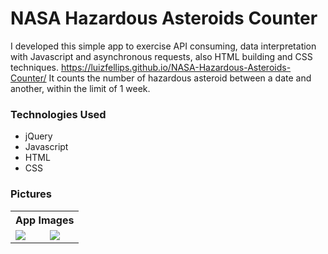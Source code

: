 # NASA Hazardous Asteroids Counter
I developed this simple app to exercise API consuming, data interpretation with Javascript and asynchronous requests, 
also HTML building and CSS techniques.
https://luizfellips.github.io/NASA-Hazardous-Asteroids-Counter/
It counts the number of hazardous asteroid between a date and another, within the limit of 1 week.
### Technologies Used
- jQuery
- Javascript
- HTML
- CSS
### Pictures
<table>
<th colspan=2>App Images</th>
<tr>
<td><img src="https://user-images.githubusercontent.com/110192027/194601743-49937adb-1779-4d0a-8793-6298a878662a.png" ></td>
<td><img src="https://user-images.githubusercontent.com/110192027/194602159-ac806b33-c735-4b11-9e89-5d30b8fe53f6.png" x></td>
</tr>
</table>


